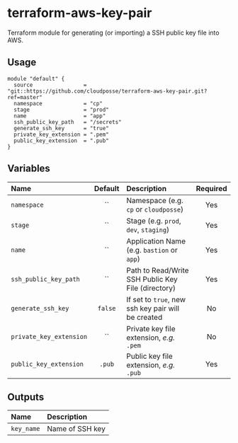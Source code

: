 # terraform-aws-key-pair

Terraform module for generating (or importing) a SSH public key file into AWS.

## Usage

```hcl
module "default" {
  source                = "git::https://github.com/cloudposse/terraform-aws-key-pair.git?ref=master"
  namespace             = "cp"
  stage                 = "prod"
  name                  = "app"
  ssh_public_key_path   = "/secrets"
  generate_ssh_key      = "true"
  private_key_extension = ".pem"
  public_key_extension  = ".pub"
}
```

## Variables

|  Name                        |  Default       |  Description                                            | Required |
|:-----------------------------|:--------------:|:--------------------------------------------------------|:--------:|
| `namespace`                  | ``             | Namespace (e.g. `cp` or `cloudposse`)                   | Yes      |
| `stage`                      | ``             | Stage (e.g. `prod`, `dev`, `staging`)                   | Yes      |
| `name`                       | ``             | Application Name  (e.g. `bastion` or `app`)             | Yes      |
| `ssh_public_key_path`        | ``             | Path to Read/Write SSH Public Key File (directory)      | Yes      |
| `generate_ssh_key`           | `false`        | If set to `true`, new ssh key pair will be created      | No       |
| `private_key_extension`      | ``             | Private key file extension, _e.g._ `.pem`               | No       |
| `public_key_extension`       | `.pub`         | Public key file extension, _e.g._ `.pub`                | Yes      |


## Outputs

| Name                  | Description               |
|:----------------------|:--------------------------|
| `key_name`            | Name of SSH key           |
